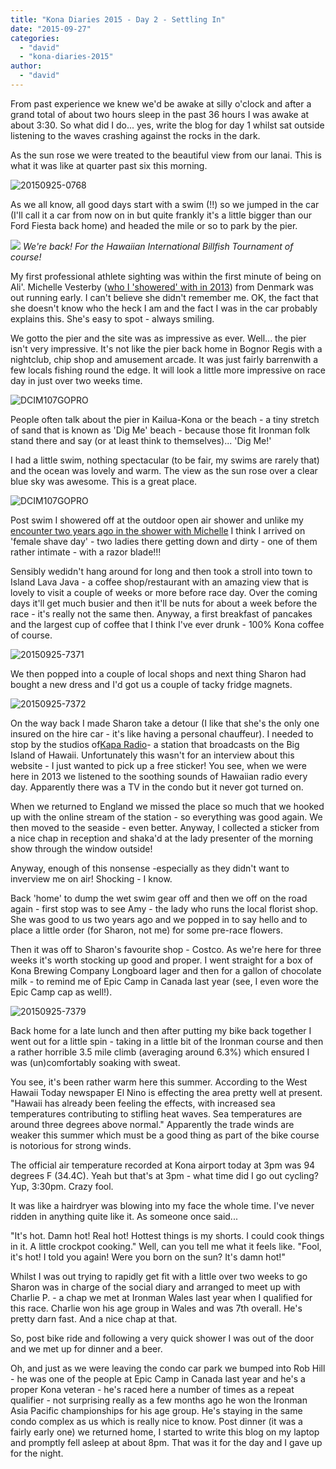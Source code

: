 ```yaml
---
title: "Kona Diaries 2015 - Day 2 - Settling In"
date: "2015-09-27"
categories: 
  - "david"
  - "kona-diaries-2015"
author: 
  - "david"
---
```


From past experience we knew we'd be awake at silly o'clock and after a grand total of about two hours sleep in the past 36 hours I was awake at about 3:30. So what did I do... yes, write the blog for day 1 whilst sat outside listening to the waves crashing against the rocks in the dark.

As the sun rose we were treated to the beautiful view from our lanai. This is what it was like at quarter past six this morning.

![20150925-0768](/images/2015/20150925-0768.jpg)

As we all know, all good days start with a swim (!!) so we jumped in the car (I'll call it a car from now on in but quite frankly it's a little bigger than our Ford Fiesta back home) and headed the mile or so to park by the pier.

![](/images/2015/20150925-0032665.jpg) 
*We're back! For the Hawaiian International Billfish Tournament of course!*

My first professional athlete sighting was within the first minute of being on Ali'. Michelle Vesterby ([who I 'showered' with in 2013](/2013/10/kona-diaries-2013-day-13-ive-never-had-to-wring-out-my-shorts-after-a-run/)) from Denmark was out running early. I can't believe she didn't remember me. OK, the fact that she doesn't know who the heck I am and the fact I was in the car probably explains this. She's easy to spot - always smiling.

We gotto the pier and the site was as impressive as ever. Well... the pier isn't very impressive. It's not like the pier back home in Bognor Regis with a nightclub, chip shop and amusement arcade. It was just fairly barrenwith a few locals fishing round the edge. It will look a little more impressive on race day in just over two weeks time.

![DCIM107GOPRO](/images/2015/20150925-0042672.jpg)

People often talk about the pier in Kailua-Kona or the beach - a tiny stretch of sand that is known as 'Dig Me' beach - because those fit Ironman folk stand there and say (or at least think to themselves)... 'Dig Me!'

I had a little swim, nothing spectacular (to be fair, my swims are rarely that) and the ocean was lovely and warm. The view as the sun rose over a clear blue sky was awesome. This is a great place.

![DCIM107GOPRO](/images/2015/20150925-beach-stomp.jpg)

Post swim I showered off at the outdoor open air shower and unlike my [encounter two years ago in the shower with Michelle](/2013/10/kona-diaries-2013-day-13-ive-never-had-to-wring-out-my-shorts-after-a-run/) I think I arrived on 'female shave day' - two ladies there getting down and dirty - one of them rather intimate - with a razor blade!!!

Sensibly wedidn't hang around for long and then took a stroll into town to Island Lava Java - a coffee shop/restaurant with an amazing view that is lovely to visit a couple of weeks or more before race day. Over the coming days it'll get much busier and then it'll be nuts for about a week before the race - it's really not the same then. Anyway, a first breakfast of pancakes and the largest cup of coffee that I think I've ever drunk - 100% Kona coffee of course.

![20150925-7371](/images/2015/20150925-7371.jpg)

We then popped into a couple of local shops and next thing Sharon had bought a new dress and I'd got us a couple of tacky fridge magnets.

![20150925-7372](/images/2015/20150925-7372.jpg)

On the way back I made Sharon take a detour (I like that she's the only one insured on the hire car - it's like having a personal chauffeur). I needed to stop by the studios of[Kapa Radio](http://kaparadio.com/)- a station that broadcasts on the Big Island of Hawaii. Unfortunately this wasn't for an interview about this website - I just wanted to pick up a free sticker! You see, when we were here in 2013 we listened to the soothing sounds of Hawaiian radio every day. Apparently there was a TV in the condo but it never got turned on.

When we returned to England we missed the place so much that we hooked up with the online stream of the station - so everything was good again. We then moved to the seaside - even better. Anyway, I collected a sticker from a nice chap in reception and shaka'd at the lady presenter of the morning show through the window outside!

Anyway, enough of this nonsense -especially as they didn't want to inverview me on air! Shocking - I know.

Back 'home' to dump the wet swim gear off and then we off on the road again - first stop was to see Amy - the lady who runs the local florist shop. She was good to us two years ago and we popped in to say hello and to place a little order (for Sharon, not me) for some pre-race flowers.

Then it was off to Sharon's favourite shop - Costco. As we're here for three weeks it's worth stocking up good and proper. I went straight for a box of Kona Brewing Company Longboard lager and then for a gallon of chocolate milk - to remind me of Epic Camp in Canada last year (see, I even wore the Epic Camp cap as well!).

![20150925-7379](/images/2015/20150925-7379.jpg)

Back home for a late lunch and then after putting my bike back together I went out for a little spin - taking in a little bit of the Ironman course and then a rather horrible 3.5 mile climb (averaging around 6.3%) which ensured I was (un)comfortably soaking with sweat.

You see, it's been rather warm here this summer. According to the West Hawaii Today newspaper El Nino is effecting the area pretty well at present. "Hawaii has already been feeling the effects, with increased sea temperatures contributing to stifling heat waves. Sea temperatures are around three degrees above normal." Apparently the trade winds are weaker this summer which must be a good thing as part of the bike course is notorious for strong winds.

The official air temperature recorded at Kona airport today at 3pm was 94 degrees F (34.4C). Yeah but that's at 3pm - what time did I go out cycling? Yup, 3:30pm. Crazy fool.

It was like a hairdryer was blowing into my face the whole time. I've never ridden in anything quite like it. As someone once said...

"It's hot. Damn hot! Real hot! Hottest things is my shorts. I could cook things in it. A little crockpot cooking." Well, can you tell me what it feels like. "Fool, it's hot! I told you again! Were you born on the sun? It's damn hot!"

Whilst I was out trying to rapidly get fit with a little over two weeks to go Sharon was in charge of the social diary and arranged to meet up with Charlie P. - a chap we met at Ironman Wales last year when I qualified for this race. Charlie won his age group in Wales and was 7th overall. He's pretty darn fast. And a nice chap at that.

So, post bike ride and following a very quick shower I was out of the door and we met up for dinner and a beer.

Oh, and just as we were leaving the condo car park we bumped into Rob Hill - he was one of the people at Epic Camp in Canada last year and he's a proper Kona veteran - he's raced here a number of times as a repeat qualifier - not surprising really as a few months ago he won the Ironman Asia Pacific championships for his age group. He's staying in the same condo complex as us which is really nice to know. Post dinner (it was a fairly early one) we returned home, I started to write this blog on my laptop and promptly fell asleep at about 8pm. That was it for the day and I gave up for the night.
